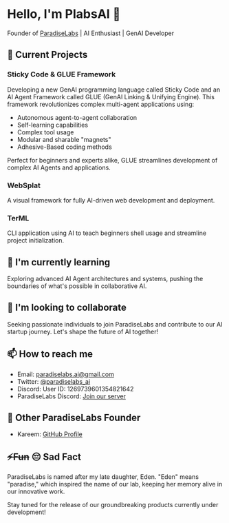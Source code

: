 # Hello, I'm PlabsAI 👋

Founder of [ParadiseLabs](https://github.com/paradiselabs-ai) | AI Enthusiast | GenAI Developer

## 🚀 Current Projects

### Sticky Code & GLUE Framework
Developing a new GenAI programming language called Sticky Code and an AI Agent Framework called GLUE (GenAI Linking & Unifying Engine). This framework revolutionizes complex multi-agent applications using:
- Autonomous agent-to-agent collaboration
- Self-learning capabilities
- Complex tool usage
- Modular and sharable "magnets"
- Adhesive-Based coding methods

Perfect for beginners and experts alike, GLUE streamlines development of complex AI Agents and applications.

### WebSplat
A visual framework for fully AI-driven web development and deployment.

### TerML
CLI application using AI to teach beginners shell usage and streamline project initialization.

## 🌱 I'm currently learning
Exploring advanced AI Agent architectures and systems, pushing the boundaries of what's possible in collaborative AI.

## 👯 I'm looking to collaborate
Seeking passionate individuals to join ParadiseLabs and contribute to our AI startup journey. Let's shape the future of AI together!

## 📫 How to reach me
- Email: paradiselabs.ai@gmail.com
- Twitter: [@paradiselabs_ai](https://twitter.com/paradiselabs_ai)
- Discord: User ID: 1269739601354821642
- ParadiseLabs Discord: [Join our server](https://discord.gg/UdPjvCzCzx)

## 🤝 Other ParadiseLabs Founder
- Kareem: [GitHub Profile](https://github.com/Kareem411)

## ~~⚡Fun~~ 😔 Sad Fact
ParadiseLabs is named after my late daughter, Eden. "Eden" means "paradise," which inspired the name of our lab, keeping her memory alive in our innovative work.

Stay tuned for the release of our groundbreaking products currently under development!
